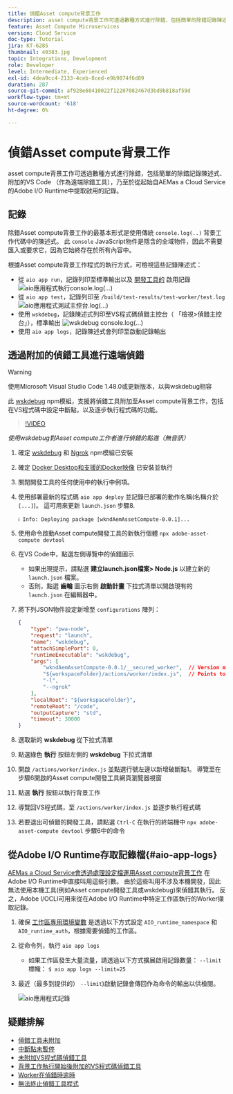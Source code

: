 ```yaml
---
title: 偵錯Asset compute背景工作
description: asset compute背景工作可透過數種方式進行除錯，包括簡單的除錯記錄陳述式、附加的VS Code （作為遠端除錯工具），乃至於從起始自AEMas a Cloud Service的Adobe I/O Runtime中提取啟用的記錄。
feature: Asset Compute Microservices
version: Cloud Service
doc-type: Tutorial
jira: KT-6285
thumbnail: 40383.jpg
topic: Integrations, Development
role: Developer
level: Intermediate, Experienced
exl-id: 4dea9cc4-2133-4ceb-8ced-e9b9874f6d89
duration: 287
source-git-commit: af928e60410022f12207082467d3bd9b818af59d
workflow-type: tm+mt
source-wordcount: '618'
ht-degree: 0%

---
```


# 偵錯Asset compute背景工作

asset compute背景工作可透過數種方式進行除錯，包括簡單的除錯記錄陳述式、附加的VS Code （作為遠端除錯工具），乃至於從起始自AEMas a Cloud Service的Adobe I/O Runtime中提取啟用的記錄。

## 記錄

除錯Asset compute背景工作的最基本形式是使用傳統 `console.log(..)` 背景工作代碼中的陳述式。 此 `console` JavaScript物件是隱含的全域物件，因此不需要匯入或要求它，因為它始終存在於所有內容中。

根據Asset compute背景工作程式的執行方式，可檢視這些記錄陳述式：

+ 從 `aio app run`，記錄列印至標準輸出以及 [開發工具的](../develop/development-tool.md) 啟用記錄
  ![aio應用程式執行console.log(...)](./assets/debug/console-log__aio-app-run.png)
+ 從 `aio app test`，記錄列印至 `/build/test-results/test-worker/test.log`
  ![aio應用程式測試主控台.log(...)](./assets/debug/console-log__aio-app-test.png)
+ 使用 `wskdebug`，記錄陳述式列印至VS程式碼偵錯主控台（ 「檢視>偵錯主控台」），標準輸出
  ![wskdebug console.log(...)](./assets/debug/console-log__wskdebug.png)
+ 使用 `aio app logs`，記錄陳述式會列印至啟動記錄輸出

## 透過附加的偵錯工具進行遠端偵錯

>[!WARNING]
>
>使用Microsoft Visual Studio Code 1.48.0或更新版本，以與wskdebug相容

此 [wskdebug](https://www.npmjs.com/package/@openwhisk/wskdebug) npm模組，支援將偵錯工具附加至Asset compute背景工作，包括在VS程式碼中設定中斷點，以及逐步執行程式碼的功能。

>[!VIDEO](https://video.tv.adobe.com/v/40383?quality=12&learn=on)

_使用wskdebug對Asset compute工作者進行偵錯的點進（無音訊）_

1. 確定 [wskdebug](../set-up/development-environment.md#wskdebug) 和 [Ngrok](../set-up/development-environment.md#ngork) npm模組已安裝
1. 確定 [Docker Desktop和支援的Docker映像](../set-up/development-environment.md#docker) 已安裝並執行
1. 關閉開發工具的任何使用中的執行中例項。
1. 使用部署最新的程式碼 `aio app deploy`  並記錄已部署的動作名稱(名稱介於 `[...]`)。 這可用來更新 `launch.json` 步驟8.

   ```
   ℹ Info: Deploying package [wkndAemAssetCompute-0.0.1]...
   ```


1. 使用命令啟動Asset compute開發工具的新執行個體 `npx adobe-asset-compute devtool`
1. 在VS Code中，點選左側導覽中的偵錯圖示
   + 如果出現提示，請點選 __建立launch.json檔案> Node.js__ 以建立新的 `launch.json` 檔案。
   + 否則，點選 __齒輪__ 圖示右側 __啟動計畫__ 下拉式清單以開啟現有的 `launch.json` 在編輯器中。
1. 將下列JSON物件設定新增至 `configurations` 陣列：

   ```json
   {
       "type": "pwa-node",
       "request": "launch",
       "name": "wskdebug",
       "attachSimplePort": 0,
       "runtimeExecutable": "wskdebug",
       "args": [
           "wkndAemAssetCompute-0.0.1/__secured_worker",  // Version must match your Asset Compute worker's version
           "${workspaceFolder}/actions/worker/index.js",  // Points to your worker
           "-l",
           "--ngrok"
       ],
       "localRoot": "${workspaceFolder}",
       "remoteRoot": "/code",
       "outputCapture": "std",
       "timeout": 30000
   }
   ```

1. 選取新的 __wskdebug__ 從下拉式清單
1. 點選綠色 __執行__ 按鈕左側的 __wskdebug__ 下拉式清單
1. 開啟 `/actions/worker/index.js` 並點選行號左邊以新增破斷點1。 導覽至在步驟6開啟的Asset compute開發工具網頁瀏覽器視窗
1. 點選 __執行__ 按鈕以執行背景工作
1. 導覽回VS程式碼，至 `/actions/worker/index.js` 並逐步執行程式碼
1. 若要退出可偵錯的開發工具，請點選 `Ctrl-C` 在執行的終端機中 `npx adobe-asset-compute devtool` 步驟6中的命令

## 從Adobe I/O Runtime存取記錄檔{#aio-app-logs}

[AEMas a Cloud Service會透過處理設定檔運用Asset compute背景工作](../deploy/processing-profiles.md) 在Adobe I/O Runtime中直接叫用這些引數。 由於這些叫用不涉及本機開發，因此無法使用本機工具(例如Asset compute開發工具或wskdebug)來偵錯其執行。 反之，Adobe I/OCLI可用來從在Adobe I/O Runtime中特定工作區執行的Worker擷取記錄。

1. 確保 [工作區專用環境變數](../deploy/runtime.md) 是透過以下方式設定 `AIO_runtime_namespace` 和 `AIO_runtime_auth`，根據需要偵錯的工作區。
1. 從命令列，執行 `aio app logs`
   + 如果工作區發生大量流量，請透過以下方式擴展啟用記錄數量： `--limit` 標幟：
     `$ aio app logs --limit=25`
1. 最近（最多到提供的） `--limit`)啟動記錄會傳回作為命令的輸出以供檢閱。

   ![aio應用程式記錄](./assets/debug/aio-app-logs.png)

## 疑難排解

+ [偵錯工具未附加](../troubleshooting.md#debugger-does-not-attach)
+ [中斷點未暫停](../troubleshooting.md#breakpoints-no-pausing)
+ [未附加VS程式碼偵錯工具](../troubleshooting.md#vs-code-debugger-not-attached)
+ [背景工作執行開始後附加的VS程式碼偵錯工具](../troubleshooting.md#vs-code-debugger-attached-after-worker-execution-began)
+ [Worker在偵錯時逾時](../troubleshooting.md#worker-times-out-while-debugging)
+ [無法終止偵錯工具程式](../troubleshooting.md#cannot-terminate-debugger-process)
